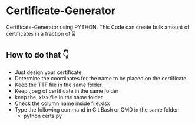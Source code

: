 # Certificate-Generator
Certificate-Generator using PYTHON.
This Code can create bulk amount of certificates in a fraction of ⌛️
## How to do that 👇
- Just design your certificate
- Determine the coordinates for the name to be placed on the certificate
- Keep the TTF file in the same folder
- Keep .jpeg of certificate in the same folder
- keep the .xlsx file in the same folder
- Check the column name inside file.xlsx
- Type the following command in Git Bash or CMD in the same folder:
  - python certs.py
